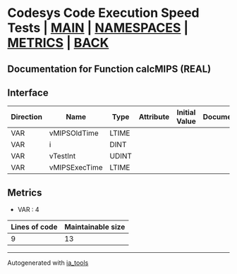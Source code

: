 # Codesys Code Execution Speed Tests | [MAIN] | [NAMESPACES] | [METRICS] | [BACK]  

## Documentation for Function calcMIPS (REAL)  

## Interface  

| Direction | Name | Type | Attribute | Initial Value | Documentation |
| --------- | ---- | ---- | --------- | ------------- | ------------- |
| VAR | vMIPSOldTime | LTIME |  |  |  |  
| VAR | i | DINT |  |  |  |  
| VAR | vTestInt | UDINT |  |  |  |  
| VAR | vMIPSExecTime | LTIME |  |  |  |  


## Metrics  

- VAR : 4

| Lines of code | Maintainable size |
| ------------- | ----------------- |
| 9 | 13 |

---
Autogenerated with [ia_tools](https://github.com/tkucic/ia_tools)  

[MAIN]: ../../../../index.md
[NAMESPACES]: ../../nsList.md
[METRICS]: ../../../metrics.md
[BACK]: ../nsMain.md
